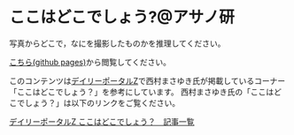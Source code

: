 # ここはどこでしょう?@アサノ研

写真からどこで，なにを撮影したものかを推理してください。

[こちら(github pages)](https://asano-lab.github.io/kokodoko/)から閲覧してください。



このコンテンツは[デイリーポータルZ](https://dailyportalz.jp/)で西村まさゆき氏が掲載しているコーナー「ここはどこでしょう？」を参考にしています。
西村まさゆき氏の「ここはどこでしょう？」は以下のリンクをご覧ください。

[デイリーポータルZ ここはどこでしょう？　記事一覧](https://dailyportalz.jp/backnumber/topic/52528)
